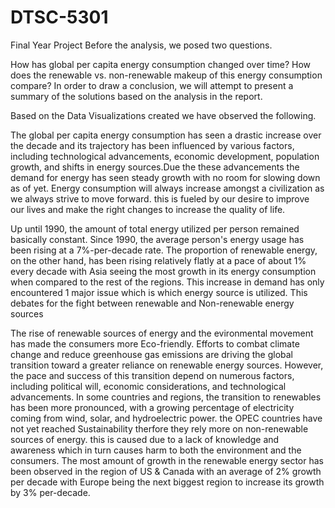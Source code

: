 # DTSC-5301
Final Year Project
Before the analysis, we posed two questions.

How has global per capita energy consumption changed over time?
How does the renewable vs. non-renewable makeup of this energy consumption compare?
In order to draw a conclusion, we will attempt to present a summary of the solutions based on the analysis in the report.

Based on the Data Visualizations created we have observed the following.

The global per capita energy consumption has seen a drastic increase over the decade and its trajectory has been influenced by various factors, including technological advancements, economic development, population growth, and shifts in energy sources.Due the these advancements the demand for energy has seen steady growth with no room for slowing down as of yet. Energy consumption will always increase amongst a civilization as we always strive to move forward. this is fueled by our desire to improve our lives and make the right changes to increase the quality of life.

Up until 1990, the amount of total energy utilized per person remained basically constant. Since 1990, the average person's energy usage has been rising at a 7%-per-decade rate. The proportion of renewable energy, on the other hand, has been rising relatively flatly at a pace of about 1% every decade with Asia seeing the most growth in its energy consumption when compared to the rest of the regions. This increase in demand has only encountered 1 major issue which is which energy source is utilized. This debates for the fight between renewable and Non-renewable energy sources

The rise of renewable sources of energy and the evironmental movement has made the consumers more Eco-friendly. Efforts to combat climate change and reduce greenhouse gas emissions are driving the global transition toward a greater reliance on renewable energy sources. However, the pace and success of this transition depend on numerous factors, including political will, economic considerations, and technological advancements. In some countries and regions, the transition to renewables has been more pronounced, with a growing percentage of electricity coming from wind, solar, and hydroelectric power. the OPEC countries have not yet reached Sustainability therfore they rely more on non-renewable sources of energy. this is caused due to a lack of knowledge and awareness which in turn causes harm to both the environment and the consumers. The most amount of growth in the renewable energy sector has been observed in the region of US & Canada with an average of 2% growth per decade with Europe being the next biggest region to increase its growth by 3% per-decade.
